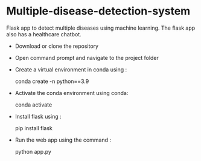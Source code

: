 # Multiple-disease-detection-system
Flask app to detect multiple diseases using machine learning. The flask app also has a healthcare chatbot.


- Download or clone the repository
- Open command prompt and navigate to the project folder
- Create a virtual environment in conda using :
    
    conda create -n <env name> python==3.9
    
- Activate the conda environment using conda: 

    conda activate <env name>
    
- Install flask using :

    pip install flask
    
- Run the web app using the command :

    python app.py
